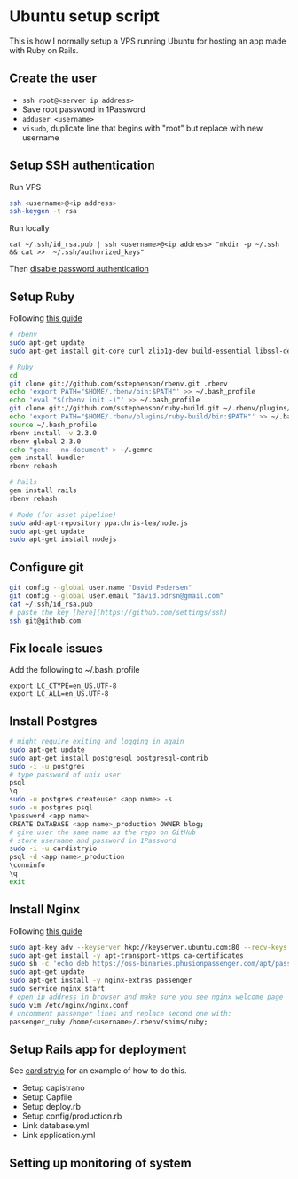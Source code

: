 Ubuntu setup script
===================

This is how I normally setup a VPS running Ubuntu for hosting an app made with Ruby on Rails.

## Create the user

- `ssh root@<server ip address>`
- Save root password in 1Password
- `adduser <username>`
- `visudo`, duplicate line that begins with "root" but replace with new username

## Setup SSH authentication

Run VPS

```bash
ssh <username>@<ip address>
ssh-keygen -t rsa
```

Run locally

```
cat ~/.ssh/id_rsa.pub | ssh <username>@<ip address> "mkdir -p ~/.ssh && cat >>  ~/.ssh/authorized_keys"
```

Then [disable password authentication](http://askubuntu.com/questions/435615/disable-password-authentication-in-ssh)

## Setup Ruby

Following [this guide](https://www.digitalocean.com/community/tutorials/how-to-install-ruby-on-rails-with-rbenv-on-ubuntu-14-04)

```bash
# rbenv
sudo apt-get update
sudo apt-get install git-core curl zlib1g-dev build-essential libssl-dev libreadline-dev libyaml-dev libsqlite3-dev sqlite3 libxml2-dev libxslt1-dev libcurl4-openssl-dev python-software-properties libffi-dev

# Ruby
cd
git clone git://github.com/sstephenson/rbenv.git .rbenv
echo 'export PATH="$HOME/.rbenv/bin:$PATH"' >> ~/.bash_profile
echo 'eval "$(rbenv init -)"' >> ~/.bash_profile
git clone git://github.com/sstephenson/ruby-build.git ~/.rbenv/plugins/ruby-build
echo 'export PATH="$HOME/.rbenv/plugins/ruby-build/bin:$PATH"' >> ~/.bash_profile
source ~/.bash_profile
rbenv install -v 2.3.0
rbenv global 2.3.0
echo "gem: --no-document" > ~/.gemrc
gem install bundler
rbenv rehash

# Rails
gem install rails
rbenv rehash

# Node (for asset pipeline)
sudo add-apt-repository ppa:chris-lea/node.js
sudo apt-get update
sudo apt-get install nodejs
```

## Configure git

```bash
git config --global user.name "David Pedersen"
git config --global user.email "david.pdrsn@gmail.com"
cat ~/.ssh/id_rsa.pub
# paste the key [here](https://github.com/settings/ssh)
ssh git@github.com
```

## Fix locale issues

Add the following to ~/.bash_profile

```
export LC_CTYPE=en_US.UTF-8
export LC_ALL=en_US.UTF-8
```

## Install Postgres

```bash
# might require exiting and logging in again
sudo apt-get update
sudo apt-get install postgresql postgresql-contrib
sudo -i -u postgres
# type password of unix user
psql
\q
sudo -u postgres createuser <app name> -s
sudo -u postgres psql
\password <app name>
CREATE DATABASE <app name>_production OWNER blog;
# give user the same name as the repo on GitHub
# store username and password in 1Password
sudo -i -u cardistryio
psql -d <app name>_production
\conninfo
\q
exit
```

## Install Nginx

Following [this guide](https://gorails.com/deploy/ubuntu/14.04)

```bash
sudo apt-key adv --keyserver hkp://keyserver.ubuntu.com:80 --recv-keys 561F9B9CAC40B2F7
sudo apt-get install -y apt-transport-https ca-certificates
sudo sh -c 'echo deb https://oss-binaries.phusionpassenger.com/apt/passenger trusty main > /etc/apt/sources.list.d/passenger.list'
sudo apt-get update
sudo apt-get install -y nginx-extras passenger
sudo service nginx start
# open ip address in browser and make sure you see nginx welcome page
sudo vim /etc/nginx/nginx.conf
# uncomment passenger lines and replace second one with:
passenger_ruby /home/<username>/.rbenv/shims/ruby;
```

## Setup Rails app for deployment

See [cardistryio](https://github.com/davidpdrsn/CardistryIO) for an example of how to do this.

- Setup capistrano
- Setup Capfile
- Setup deploy.rb
- Setup config/production.rb
- Link database.yml
- Link application.yml

## Setting up monitoring of system
